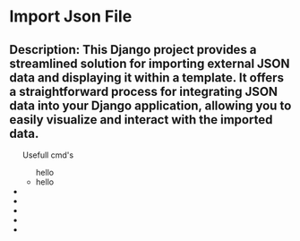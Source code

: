 <h1>
  Import Json File
</h1>
<h2>
Description:
This Django project provides a streamlined solution for importing external JSON data and displaying it within a template.
It offers a straightforward process for integrating JSON data into your Django application, allowing you to easily visualize and interact with the imported data.
</h2>

<ul>
  <p>Usefull cmd's</p>
  <ul>hello
    <li>hello</li>
  </ul>
  <li></li>
  <li></li>
  <li></li>
  <li></li>
  <li></li>
</ul>

